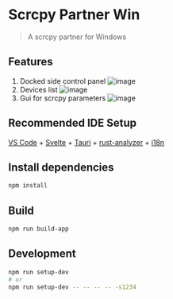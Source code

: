 # Scrcpy Partner Win

> A scrcpy partner for Windows

## Features

1. Docked side control panel
![image](https://user-images.githubusercontent.com/58989910/220813616-ecc0e11c-f604-4aa2-99de-5ce912eed19f.png)
2. Devices list
![image](https://user-images.githubusercontent.com/58989910/220813881-a2afea70-6d74-4d2b-ba8f-c6530cb4b6bd.png)
3. Gui for scrcpy parameters
![image](https://user-images.githubusercontent.com/58989910/220814016-78b92d81-2eb1-48b9-baff-2874cb96b1be.png)


## Recommended IDE Setup

[VS Code](https://code.visualstudio.com/) + [Svelte](https://marketplace.visualstudio.com/items?itemName=svelte.svelte-vscode) + [Tauri](https://marketplace.visualstudio.com/items?itemName=tauri-apps.tauri-vscode) + [rust-analyzer](https://marketplace.visualstudio.com/items?itemName=rust-lang.rust-analyzer) + [i18n](https://marketplace.visualstudio.com/items?itemName=lokalise.i18n-ally)

## Install dependencies

```bash
npm install
```

## Build

```bash
npm run build-app
```

## Development

```bash
npm run setup-dev
# or
npm run setup-dev -- -- -- -- -s1234
```

